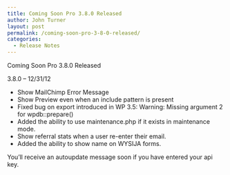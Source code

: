 ```yaml
---
title: Coming Soon Pro 3.8.0 Released
author: John Turner
layout: post
permalink: /coming-soon-pro-3-8-0-released/
categories:
  - Release Notes
---
```

Coming Soon Pro 3.8.0 Released

3.8.0 &#8211; 12/31/12

  * Show MailChimp Error Message
  * Show Preview even when an include pattern is present
  * Fixed bug on export introduced in WP 3.5: Warning: Missing argument 2 for wpdb::prepare()
  * Added the ability to use maintenance.php if it exists in maintenance mode.
  * Show referral stats when a user re-enter their email.
  * Added the ability to show name on WYSIJA forms.

You&#8217;ll receive an autoupdate message soon if you have entered your api key.
